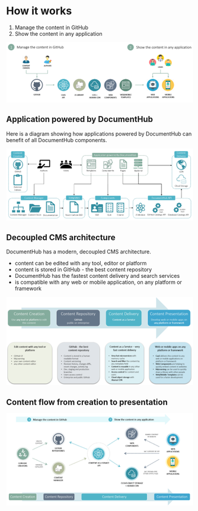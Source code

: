 # How it works

1. Manage the content in GitHub
2. Show the content in any application

![Architecture](_attachments/architecture2.png)


## Application powered by DocumentHub

Here is a diagram showing how applications powered by DocumentHub can benefit of all DocumentHub components.

![Architecture](_attachments/architecture4.png)


## Decoupled CMS architecture

DocumentHub has a modern, decoupled CMS architecture.

- content can be edited with any tool, editor or platform
- content is stored in GitHub - the best content repository
- DocumentHub has the fastest content delivery and search services
- is compatible with any web or mobile application, on any platform or framework

![Architecture](_attachments/architecture1.png)


## Content flow from creation to presentation

![Architecture](_attachments/architecture3.png)
